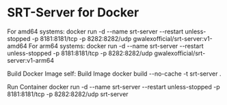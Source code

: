# SRT-Server for Docker

For amd64 systems: docker run -d --name srt-server --restart unless-stopped -p 8181:8181/tcp -p 8282:8282/udp gwalexofficial/srt-server:v1-amd64
For arm64 systems: docker run -d --name srt-server --restart unless-stopped -p 8181:8181/tcp -p 8282:8282/udp gwalexofficial/srt-server:v1-arm64

Build Docker Image self:
Build Image docker build --no-cache -t srt-server .

Run Container docker run -d --name srt-server --restart unless-stopped -p 8181:8181/tcp -p 8282:8282/udp srt-server
